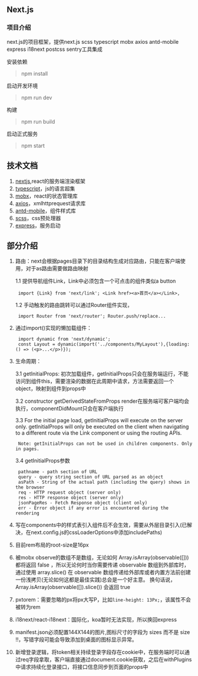 ## Next.js

### 项目介绍
next.js的项目框架，提供next.js scss typescript mobx axios antd-mobile express i18next postcss sentry工具集成

安装依赖
> npm install

启动开发环境
> npm run dev

构建
> npm run build

启动正式服务
> npm start


## 技术文档

1. [nextjs](https://learnnextjs.com/),react的服务端渲染框架
2. [typescript](https://www.tslang.cn/)，js的语言超集
3. [mobx](http://cn.mobx.js.org/)，react的状态管理库
4. [axios](https://www.kancloud.cn/yunye/axios/234845)，xmlhttprequest请求库
5. [antd-mobile](https://mobile.ant.design/index-cn)，组件样式库
6. [scss](https://www.sass.hk/)，css预处理器
7. [express](http://www.expressjs.com.cn/)，服务启动

## 部分介绍

1. 路由：next会根据pages目录下的目录结构生成对应路由，只能在客户端使用，对于as路由需要做路由映射

    1.1 提供导航组件Link，Link中必须包含一个可点击的组件类似a button
    
        import {Link} from 'next/link'; <Link href><a>首页</a></Link>,
    
    1.2 手动触发的路由跳转可以通过Router组件实现，
    
        import Router from 'next/router'; Router.push/replace...
2. 通过import()实现的懒加载组件：

        import dynamic from 'next/dynamic';
        const Layout = dynamic(import('../components/MyLayout'),{loading: () => (<p>...</p>)});

3. 生命周期：

    3.1 getInitialProps: 初次加载组件，getInitialProps只会在服务端运行，不能访问到组件this，需要渲染的数据在此周期中请求，方法需要返回一个object，映射到组件到props中
    
    3.2 constructor  getDerivedStateFromProps  render在服务端可客户端均会执行，componentDidMount只会在客户端执行
    
    3.3 For the initial page load, getInitialProps will execute on the server only. getInitialProps will only be executed on the client when navigating to a different route via the Link component or using the routing APIs.
        
        Note: getInitialProps can not be used in children components. Only in pages.
    
    3.4 getInitialProps参数
    
        pathname - path section of URL
        query - query string section of URL parsed as an object
        asPath - String of the actual path (including the query) shows in the browser
        req - HTTP request object (server only)
        res - HTTP response object (server only)
        jsonPageRes - Fetch Response object (client only)
        err - Error object if any error is encountered during the rendering
    
 4. 写在components中的样式表引入组件后不会生效，需要从外层目录引入(已解决，在next.config.js的cssLoaderOptions中添加includePaths)
 
 5. 目前rem布局的root-size是16px
 
 6. 被mobx observe的数组不是数组，无论如何 Array.isArray(observable([])) 都将返回 false ，所以无论何时当你需要传递 observable 数组到外部库时，通过使用 array.slice() 在 observable 数组传递给外部库或者内置方法前创建一份浅拷贝(无论如何这都是最佳实践)总会是一个好主意。 换句话说，Array.isArray(observable([]).slice()) 会返回 true
 
 7. pxtorem：需要忽略的px将px大写P，比如`line-height: 13Px;`，该属性不会被转为rem
 
 8. i18next/react-i18next：国际化，koa暂时无法实现，所以换回express
 
 9. manifest.json必须配置144X144的图片,图标尺寸的字段为 sizes 而不是 size !!，写错字段可能会导致添加到桌面的图标显示异常。
 
 10. 新增登录逻辑，将token相关持续登录字段存在cookie中，在服务端时可以通过req字段拿取，客户端直接通过document.cookie获取，之后在withPlugins中请求持续化登录接口，将接口信息同步到页面的props中